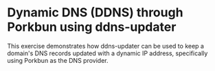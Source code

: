 # Dynamic DNS (DDNS) through Porkbun using ddns-updater

This exercise demonstrates how ddns-updater can be used to keep a domain's DNS records updated with a dynamic IP address, specifically using Porkbun as the DNS provider.
